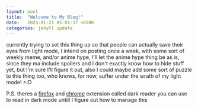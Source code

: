 ```yaml
---
layout: post
title:  "Welcome to My Blog!"
date:   2025-01-21 05:01:37 +0500
categories: jekyll update
---
```


currently trying to set this thing up so that people can actually save their eyes from light mode, I intend on posting once a week, with some sort of weekly meme, and/or anime hype, I'll let the anime hype thing be as is, since they ma include spoilers and I don't exactly know how to hide stuff yet, but I'm sure I'll figure it out, also I could maybe add some sort of puzzle to this thing too, who knows, for now, suffer under the wrath of my light mode! >:D

P.S. theres a [firefox](https://addons.mozilla.org/en-US/firefox/addon/darkreader/?utm_source=addons.mozilla.org&utm_medium=referral&utm_content=search) and [chrome](https://chromewebstore.google.com/detail/dark-reader/eimadpbcbfnmbkopoojfekhnkhdbieeh?hl=en) extension called dark reader you can use to read in dark mode untill I figure out how to manage this
